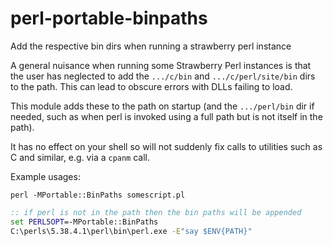 # perl-portable-binpaths
Add the respective bin dirs when running a strawberry perl instance

A general nuisance when running some Strawberry Perl instances is that the user has neglected
to add the `.../c/bin` and `.../c/perl/site/bin` dirs to the path. This can lead to obscure errors
with DLLs failing to load.

This module adds these to the path on startup (and the `.../perl/bin` dir if needed, such as when
perl is invoked using a full path but is not itself in the path).

It has no effect on your shell so will not suddenly fix calls to utilities such as C<gmake> and similar,
e.g. via a `cpanm` call.

Example usages:

```
perl -MPortable::BinPaths somescript.pl
```

```cmd
:: if perl is not in the path then the bin paths will be appended
set PERL5OPT=-MPortable::BinPaths
C:\perls\5.38.4.1\perl\bin\perl.exe -E"say $ENV{PATH}"
```
